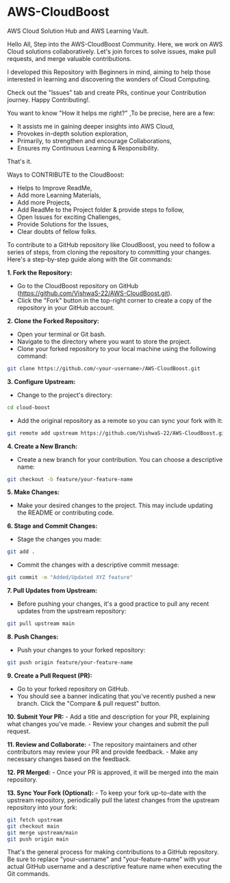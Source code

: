 # AWS-CloudBoost
AWS Cloud Solution Hub and AWS Learning Vault.

Hello All, Step into the AWS-CloudBoost Community. Here, we work on AWS Cloud solutions collaboratively. Let's join forces to solve issues, make pull requests, and merge valuable contributions.

I developed this Repository with Beginners in mind, aiming to help those interested in learning and discovering the wonders of Cloud Computing. 

Check out the "Issues" tab and create PRs, continue your Contribution journey. Happy Contributing!. 

You want to know "How it helps me right?" ,To be precise, here are a few:
- It assists me in gaining deeper insights into AWS Cloud,
- Provokes in-depth solution exploration,
- Primarily, to strengthen and encourage Collaborations,
- Ensures my Continuous Learning & Responsibility.

That's it.
 
Ways to CONTRIBUTE to the CloudBoost:

- Helps to Improve ReadMe,
- Add more Learning Materials,
- Add more Projects,
- Add ReadMe to the Project folder & provide steps to follow,
- Open Issues for exciting Challenges,
- Provide Solutions for the Issues,
- Clear doubts of fellow folks.

To contribute to a GitHub repository like CloudBoost, you need to follow a series of steps, from cloning the repository to committing your changes. Here's a step-by-step guide along with the Git commands:

**1. Fork the Repository:**
   - Go to the CloudBoost repository on GitHub (https://github.com/VishwaS-22/AWS-CloudBoost.git).
   - Click the "Fork" button in the top-right corner to create a copy of the repository in your GitHub account.

**2. Clone the Forked Repository:**
   - Open your terminal or Git bash.
   - Navigate to the directory where you want to store the project.
   - Clone your forked repository to your local machine using the following command:

   ```bash
   git clone https://github.com/<your-username>/AWS-CloudBoost.git
   ```

**3. Configure Upstream:**
   - Change to the project's directory:

   ```bash
   cd cloud-boost
   ```

   - Add the original repository as a remote so you can sync your fork with it:

   ```bash
   git remote add upstream https://github.com/VishwaS-22/AWS-CloudBoost.git
   ```

**4. Create a New Branch:**
   - Create a new branch for your contribution. You can choose a descriptive name:

   ```bash
   git checkout -b feature/your-feature-name
   ```

**5. Make Changes:**
   - Make your desired changes to the project. This may include updating the README or contributing code.

**6. Stage and Commit Changes:**
   - Stage the changes you made:

   ```bash
   git add .
   ```

   - Commit the changes with a descriptive commit message:

   ```bash
   git commit -m "Added/Updated XYZ feature"
   ```

**7. Pull Updates from Upstream:**
   - Before pushing your changes, it's a good practice to pull any recent updates from the upstream repository:

   ```bash
   git pull upstream main
   ```

**8. Push Changes:**
   - Push your changes to your forked repository:

   ```bash
   git push origin feature/your-feature-name
   ```

**9. Create a Pull Request (PR):**
   - Go to your forked repository on GitHub.
   - You should see a banner indicating that you've recently pushed a new branch. Click the "Compare & pull request" button.

**10. Submit Your PR:**
    - Add a title and description for your PR, explaining what changes you've made.
    - Review your changes and submit the pull request.

**11. Review and Collaborate:**
    - The repository maintainers and other contributors may review your PR and provide feedback.
    - Make any necessary changes based on the feedback.

**12. PR Merged:**
    - Once your PR is approved, it will be merged into the main repository.

**13. Sync Your Fork (Optional):**
    - To keep your fork up-to-date with the upstream repository, periodically pull the latest changes from the upstream repository into your fork:

   ```bash
   git fetch upstream
   git checkout main
   git merge upstream/main
   git push origin main
   ```

That's the general process for making contributions to a GitHub repository. Be sure to replace "your-username" and "your-feature-name" with your actual GitHub username and a descriptive feature name when executing the Git commands.
